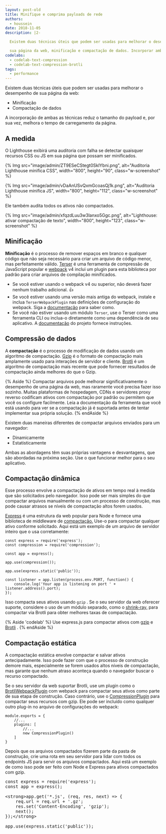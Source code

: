 ```yaml
---
layout: post-old
title: Minifique e comprima payloads de rede
authors:
  - houssein
date: 2018-11-05
description: |2-

  Existem duas técnicas úteis que podem ser usadas para melhorar o desempenho de

  sua página da web, minificação e compactação de dados. Incorporar ambas as técnicas reduz os tamanhos da payload e, por sua vez, melhoram os tempos de carregamento da página.
codelabs:
  - codelab-text-compression
  - codelab-text-compression-brotli
tags:
  - performance
---
```


Existem duas técnicas úteis que podem ser usadas para melhorar o desempenho de sua página da web:

- Minificação
- Compactação de dados

A incorporação de ambas as técnicas reduz o tamanho do payload e, por sua vez, melhora o tempo de carregamento da página.

## A medida

O Lighthouse exibirá uma auditoria com falha se detectar quaisquer recursos CSS ou JS em sua página que possam ser minificados.

{% Img src="image/admin/ZT9ESeCStegt0SklYbni.png", alt="Auditoria Lighthouse minifica CSS", width="800", height="90", class="w-screenshot" %}

{% Img src="image/admin/vDaAnUSvQxmGcoasQj1k.png", alt="Auditoria Lighthouse minifica JS", width="800", height="112", class="w-screenshot" %}

Ele também audita todos os ativos não compactados.

{% Img src="image/admin/xfqzdLuu3w3lanxo5Ggc.png", alt="Lighthouse: ativar compactação de texto", width="800", height="123", class="w-screenshot" %}

## Minificação

**Minificação** é o processo de remover espaços em branco e qualquer código que não seja necessário para criar um arquivo de código menor, mas perfeitamente válido. [Terser](https://github.com/terser-js/terser) é uma ferramenta de compressão de JavaScript popular e [webpack](https://webpack.js.org/) v4 inclui um plugin para esta biblioteca por padrão para criar arquivos de compilação minificados.

- Se você estiver usando o webpack v4 ou superior, não deverá fazer nenhum trabalho adicional. 👍
- Se você estiver usando uma versão mais antiga do webpack, instale e inclua `TerserWebpackPlugin` nas definições de configuração do webpack. Siga a [documentação](https://webpack.js.org/plugins/terser-webpack-plugin/) para saber como.
- Se você não estiver usando um módulo `Terser`, use o Terser como uma ferramenta CLI ou inclua-o diretamente como uma dependência de seu aplicativo. A [documentação](https://github.com/terser-js/terser) do projeto fornece instruções.

## Compressão de dados

A **compactação** é o processo de modificação de dados usando um algoritmo de compactação. [Gzip](https://www.youtube.com/watch?v=whGwm0Lky2s&feature=youtu.be&t=14m11s) é o formato de compactação mais amplamente usado para interações de servidor e cliente. [Brotli](https://opensource.googleblog.com/2015/09/introducing-brotli-new-compression.html) é um algoritmo de compactação mais recente que pode fornecer resultados de compactação ainda melhores do que o Gzip.

{% Aside %} Compactar arquivos pode melhorar significativamente o desempenho de uma página da web, mas raramente você precisa fazer isso sozinho. Muitas plataformas de hospedagem, CDNs e servidores proxy reverso codificam ativos com compactação por padrão ou permitem que você os configure facilmente. Leia a documentação da ferramenta que você está usando para ver se a compactação já é suportada antes de tentar implementar sua própria solução. {% endAside %}

Existem duas maneiras diferentes de compactar arquivos enviados para um navegador:

- Dinamicamente
- Estatisticamente

Ambas as abordagens têm suas próprias vantagens e desvantagens, que são abordadas na próxima seção. Use o que funcionar melhor para o seu aplicativo.

## Compactação dinâmica

Esse processo envolve a compactação de ativos em tempo real à medida que são solicitados pelo navegador. Isso pode ser mais simples do que compactar arquivos manualmente ou com um processo de construção, mas pode causar atrasos se níveis de compactação altos forem usados.

[Express](https://expressjs.com/) é uma estrutura da web popular para Node e fornece uma biblioteca de middleware de [compactação.](https://github.com/expressjs/compression) Use-o para compactar qualquer ativo conforme solicitado. Aqui está um exemplo de um arquivo de servidor inteiro que o usa corretamente:

```js/5
const express = require('express');
const compression = require('compression');

const app = express();

app.use(compression());

app.use(express.static('public'));

const listener = app.listen(process.env.PORT, function() {
	console.log('Your app is listening on port ' + listener.address().port);
});
```

Isso compacta seus ativos usando `gzip` . Se o seu servidor da web oferecer suporte, considere o uso de um módulo separado, como o [shrink-ray,](https://github.com/aickin/shrink-ray#readme) para compactar via Brotli para obter melhores taxas de compactação.

{% Aside 'codelab' %} Use express.js para compactar ativos com [gzip](/codelab-text-compression) e [Brotli](/codelab-text-compression-brotli) . {% endAside %}

## Compactação estática

A compactação estática envolve compactar e salvar ativos antecipadamente. Isso pode fazer com que o processo de construção demore mais, especialmente se forem usados altos níveis de compactação, mas garante que nenhum atraso aconteça quando o navegador buscar o recurso compactado.

Se o seu servidor da web suportar Brotli, use um plugin como o [BrotliWebpackPlugin](https://github.com/mynameiswhm/brotli-webpack-plugin) com webpack para compactar seus ativos como parte de sua etapa de construção. Caso contrário, use o [CompressionPlugin](https://github.com/webpack-contrib/compression-webpack-plugin) para compactar seus recursos com gzip. Ele pode ser incluído como qualquer outro plug-in no arquivo de configurações do webpack:

```js/4
module.exports = {
	//...
	plugins: [
		//...
		new CompressionPlugin()
	]
}
```

Depois que os arquivos compactados fizerem parte da pasta de construção, crie uma rota em seu servidor para lidar com todos os endpoints JS para servir os arquivos compactados. Aqui está um exemplo de como isso pode ser feito com Node e Express para ativos compactados com gzip.

<pre>const express = require('express');
const app = express();

&lt;strong&gt;app.get('*.js', (req, res, next) =&gt; {
	req.url = req.url + '.gz';
	res.set('Content-Encoding', 'gzip');
	next();
});&lt;/strong&gt;

app.use(express.static('public'));
</pre>
